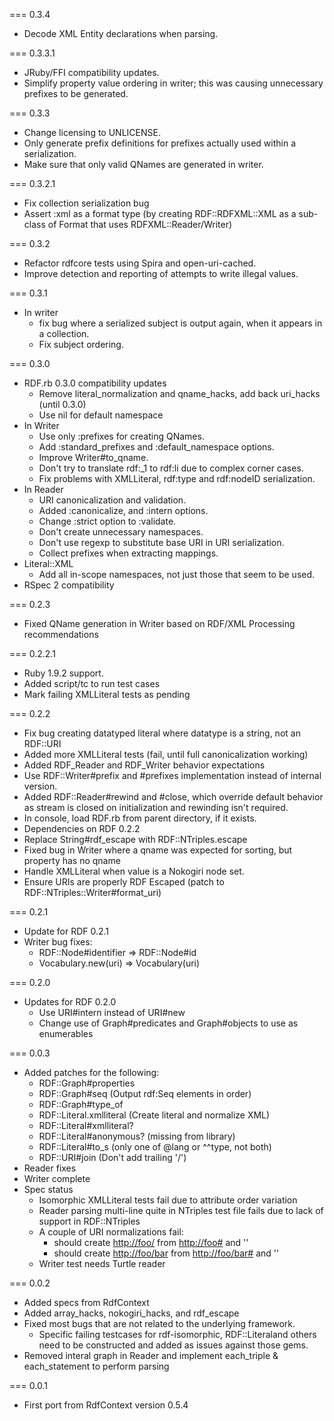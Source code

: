 === 0.3.4
* Decode XML Entity declarations when parsing.

=== 0.3.3.1
* JRuby/FFI compatibility updates.
* Simplify property value ordering in writer; this was causing unnecessary prefixes to be generated.

=== 0.3.3
* Change licensing to UNLICENSE.
* Only generate prefix definitions for prefixes actually used within a serialization.
* Make sure that only valid QNames are generated in writer.

=== 0.3.2.1
* Fix collection serialization bug
* Assert :xml as a format type (by creating RDF::RDFXML::XML as a sub-class of Format that uses RDFXML::Reader/Writer)

=== 0.3.2
* Refactor rdfcore tests using Spira and open-uri-cached.
* Improve detection and reporting of attempts to write illegal values.

=== 0.3.1
* In writer
  * fix bug where a serialized subject is output again, when it appears in a collection.
  * Fix subject ordering.

=== 0.3.0
* RDF.rb 0.3.0 compatibility updates
  * Remove literal_normalization and qname_hacks, add back uri_hacks (until 0.3.0)
  * Use nil for default namespace
* In Writer
  * Use only :prefixes for creating QNames.
  * Add :standard_prefixes and :default_namespace options.
  * Improve Writer#to_qname.
  * Don't try to translate rdf:_1 to rdf:li due to complex corner cases.
  * Fix problems with XMLLiteral, rdf:type and rdf:nodeID serialization.
* In Reader
  * URI canonicalization and validation.
  * Added :canonicalize, and :intern options.
  * Change :strict option to :validate.
  * Don't create unnecessary namespaces.
  * Don't use regexp to substitute base URI in URI serialization.
  * Collect prefixes when extracting mappings.
* Literal::XML
  * Add all in-scope namespaces, not just those that seem to be used.
* RSpec 2 compatibility

=== 0.2.3
* Fixed QName generation in Writer based on RDF/XML Processing recommendations

=== 0.2.2.1
* Ruby 1.9.2 support.
* Added script/tc to run test cases
* Mark failing XMLLiteral tests as pending

=== 0.2.2
* Fix bug creating datatyped literal where datatype is a string, not an RDF::URI
* Added more XMLLiteral tests (fail, until full canonicalization working)
* Added RDF_Reader and RDF_Writer behavior expectations
* Use RDF::Writer#prefix and #prefixes implementation instead of internal version.
* Added RDF::Reader#rewind and #close, which override default behavior as stream is closed on initialization and rewinding isn't required.
* In console, load RDF.rb from parent directory, if it exists.
* Dependencies on RDF 0.2.2
* Replace String#rdf_escape with RDF::NTriples.escape
* Fixed bug in Writer where a qname was expected for sorting, but property has no qname
* Handle XMLLiteral when value is a Nokogiri node set.
* Ensure URIs are properly RDF Escaped (patch to RDF::NTriples::Writer#format_uri)

=== 0.2.1
* Update for RDF 0.2.1
* Writer bug fixes:
  * RDF::Node#identifier => RDF::Node#id
  * Vocabulary.new(uri) => Vocabulary(uri)

=== 0.2.0
* Updates for RDF 0.2.0
  * Use URI#intern instead of URI#new
  * Change use of Graph#predicates and Graph#objects to use as enumerables

=== 0.0.3
* Added patches for the following:
  * RDF::Graph#properties
  * RDF::Graph#seq (Output rdf:Seq elements in order)
  * RDF::Graph#type_of
  * RDF::Literal.xmlliteral (Create literal and normalize XML)
  * RDF::Literal#xmlliteral?
  * RDF::Literal#anonymous? (missing from library)
  * RDF::Literal#to_s (only one of @lang or ^^type, not both)
  * RDF::URI#join (Don't add trailing '/')
* Reader fixes
* Writer complete
* Spec status
  * Isomorphic XMLLiteral tests fail due to attribute order variation
  * Reader parsing multi-line quite in NTriples test file fails due to lack of support in RDF::NTriples
  * A couple of URI normalizations fail:
    * should create <http://foo/> from <http://foo#> and ''
    * should create <http://foo/bar> from <http://foo/bar#> and ''
  * Writer test needs Turtle reader

=== 0.0.2
* Added specs from RdfContext
* Added array_hacks, nokogiri_hacks, and rdf_escape
* Fixed most bugs that are not related to the underlying framework.
  * Specific failing testcases for rdf-isomorphic, RDF::Literaland others need to be constructed and added as issues against those gems.
* Removed interal graph in Reader and implement each_triple & each_statement to perform parsing

=== 0.0.1
* First port from RdfContext version 0.5.4
